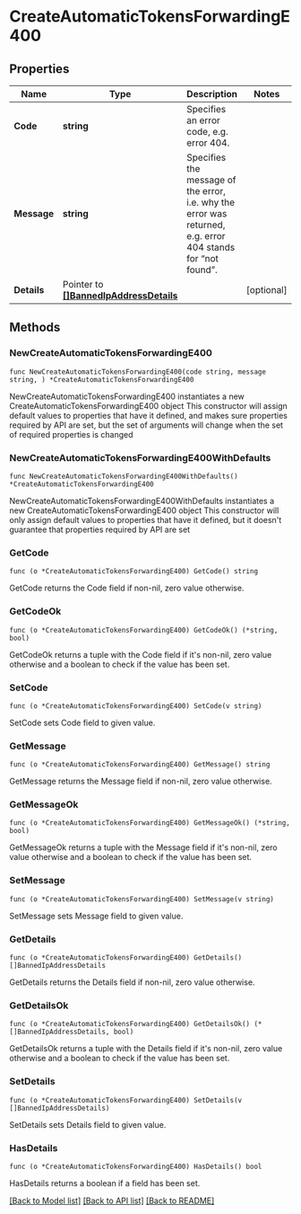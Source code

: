 # CreateAutomaticTokensForwardingE400

## Properties

Name | Type | Description | Notes
------------ | ------------- | ------------- | -------------
**Code** | **string** | Specifies an error code, e.g. error 404. | 
**Message** | **string** | Specifies the message of the error, i.e. why the error was returned, e.g. error 404 stands for “not found”. | 
**Details** | Pointer to [**[]BannedIpAddressDetails**](BannedIpAddressDetails.md) |  | [optional] 

## Methods

### NewCreateAutomaticTokensForwardingE400

`func NewCreateAutomaticTokensForwardingE400(code string, message string, ) *CreateAutomaticTokensForwardingE400`

NewCreateAutomaticTokensForwardingE400 instantiates a new CreateAutomaticTokensForwardingE400 object
This constructor will assign default values to properties that have it defined,
and makes sure properties required by API are set, but the set of arguments
will change when the set of required properties is changed

### NewCreateAutomaticTokensForwardingE400WithDefaults

`func NewCreateAutomaticTokensForwardingE400WithDefaults() *CreateAutomaticTokensForwardingE400`

NewCreateAutomaticTokensForwardingE400WithDefaults instantiates a new CreateAutomaticTokensForwardingE400 object
This constructor will only assign default values to properties that have it defined,
but it doesn't guarantee that properties required by API are set

### GetCode

`func (o *CreateAutomaticTokensForwardingE400) GetCode() string`

GetCode returns the Code field if non-nil, zero value otherwise.

### GetCodeOk

`func (o *CreateAutomaticTokensForwardingE400) GetCodeOk() (*string, bool)`

GetCodeOk returns a tuple with the Code field if it's non-nil, zero value otherwise
and a boolean to check if the value has been set.

### SetCode

`func (o *CreateAutomaticTokensForwardingE400) SetCode(v string)`

SetCode sets Code field to given value.


### GetMessage

`func (o *CreateAutomaticTokensForwardingE400) GetMessage() string`

GetMessage returns the Message field if non-nil, zero value otherwise.

### GetMessageOk

`func (o *CreateAutomaticTokensForwardingE400) GetMessageOk() (*string, bool)`

GetMessageOk returns a tuple with the Message field if it's non-nil, zero value otherwise
and a boolean to check if the value has been set.

### SetMessage

`func (o *CreateAutomaticTokensForwardingE400) SetMessage(v string)`

SetMessage sets Message field to given value.


### GetDetails

`func (o *CreateAutomaticTokensForwardingE400) GetDetails() []BannedIpAddressDetails`

GetDetails returns the Details field if non-nil, zero value otherwise.

### GetDetailsOk

`func (o *CreateAutomaticTokensForwardingE400) GetDetailsOk() (*[]BannedIpAddressDetails, bool)`

GetDetailsOk returns a tuple with the Details field if it's non-nil, zero value otherwise
and a boolean to check if the value has been set.

### SetDetails

`func (o *CreateAutomaticTokensForwardingE400) SetDetails(v []BannedIpAddressDetails)`

SetDetails sets Details field to given value.

### HasDetails

`func (o *CreateAutomaticTokensForwardingE400) HasDetails() bool`

HasDetails returns a boolean if a field has been set.


[[Back to Model list]](../README.md#documentation-for-models) [[Back to API list]](../README.md#documentation-for-api-endpoints) [[Back to README]](../README.md)


